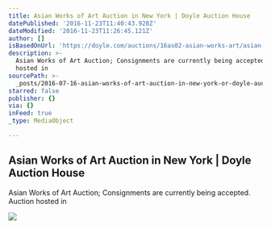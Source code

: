 ```yaml
---
title: Asian Works of Art Auction in New York | Doyle Auction House
datePublished: '2016-11-23T11:40:43.928Z'
dateModified: '2016-11-23T11:26:45.121Z'
author: []
isBasedOnUrl: 'https://doyle.com/auctions/16as02-asian-works-art/asian-works-art'
description: >-
  Asian Works of Art Auction; Consignments are currently being accepted. Auction
  hosted in
sourcePath: >-
  _posts/2016-07-16-asian-works-of-art-auction-in-new-york-or-doyle-auction-house.md
starred: false
publisher: {}
via: {}
inFeed: true
_type: MediaObject

---
```

<article style=""><h1>Asian Works of Art Auction in New York | Doyle Auction House</h1><p>Asian Works of Art Auction; Consignments are currently being accepted. Auction hosted in</p><img src="https://doyle.com/sites/default/files/styles/auction_slider/public/images/lots/698/1145698.jpg" /></article>